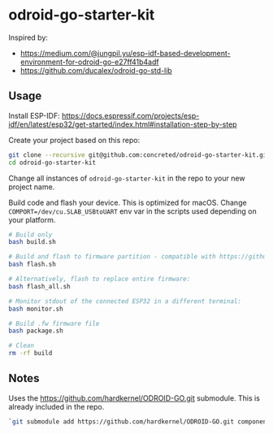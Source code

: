 # odroid-go-starter-kit

Inspired by:
- https://medium.com/@jungpil.yu/esp-idf-based-development-environment-for-odroid-go-e27ff41b4adf
- https://github.com/ducalex/odroid-go-std-lib

## Usage

Install ESP-IDF: https://docs.espressif.com/projects/esp-idf/en/latest/esp32/get-started/index.html#installation-step-by-step

Create your project based on this repo:

```bash
git clone --recursive git@github.com:concreted/odroid-go-starter-kit.git
cd odroid-go-starter-kit
```

Change all instances of `odroid-go-starter-kit` in the repo to your new project name.

Build code and flash your device. This is optimized for macOS. Change `COMPORT=/dev/cu.SLAB_USBtoUART` env var in the scripts used depending on your platform.
```bash
# Build only
bash build.sh

# Build and flash to firmware partition - compatible with https://github.com/ducalex/odroid-go-multi-firmware
bash flash.sh

# Alternatively, flash to replace entire firmware:
bash flash_all.sh

# Monitor stdout of the connected ESP32 in a different terminal:
bash monitor.sh

# Build .fw firmware file
bash package.sh

# Clean
rm -rf build
```

## Notes

Uses the https://github.com/hardkernel/ODROID-GO.git submodule. This is already included in the repo.
```bash
`git submodule add https://github.com/hardkernel/ODROID-GO.git components/odroid-go`
```
